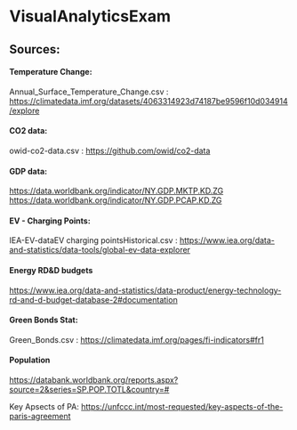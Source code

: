 # VisualAnalyticsExam

## Sources:
#### Temperature Change:
  Annual_Surface_Temperature_Change.csv : https://climatedata.imf.org/datasets/4063314923d74187be9596f10d034914/explore
#### CO2 data:
  owid-co2-data.csv : https://github.com/owid/co2-data
#### GDP data:
  https://data.worldbank.org/indicator/NY.GDP.MKTP.KD.ZG
  https://data.worldbank.org/indicator/NY.GDP.PCAP.KD.ZG
#### EV - Charging Points:
  IEA-EV-dataEV charging pointsHistorical.csv : https://www.iea.org/data-and-statistics/data-tools/global-ev-data-explorer
#### Energy RD&D budgets
https://www.iea.org/data-and-statistics/data-product/energy-technology-rd-and-d-budget-database-2#documentation
#### Green Bonds Stat:
  Green_Bonds.csv : https://climatedata.imf.org/pages/fi-indicators#fr1
#### Population
  https://databank.worldbank.org/reports.aspx?source=2&series=SP.POP.TOTL&country=#

Key Apsects of PA:
https://unfccc.int/most-requested/key-aspects-of-the-paris-agreement
